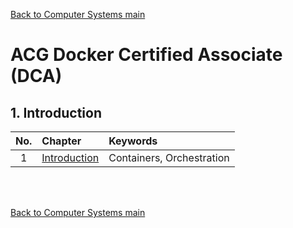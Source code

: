 [Back to Computer Systems main](../../../README.md)

# ACG Docker Certified Associate (DCA)

## 1. Introduction
|No.|Chapter|Keywords|
|:-:|:------|:-------|
|1|[Introduction](./01/note.md)|Containers, Orchestration|






<br><br>


[Back to Computer Systems main](../../../README.md)